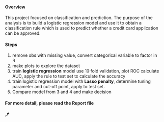 
#### Overview
This project focused on classification and prediction. The purpose of the analysis is to build a logistic regression model and use it to obtain a classification rule which is used to predict whether a credit card application can be approved.
#### Steps
1. remove obs with missing value, convert categorical variable to factor in R
2. make plots to explore the dataset
3. train **logistic regression** model use 10 fold validation, plot ROC calculate AUC, apply the rule to test set to calculate the accuracy
4. train logistic regression model with **Lasso penalty**, determine tuning parameter and cut-off point, apply to test set.
5. Compare model from 3 and 4 and make decision

#### For more detail, please read the Report file 

🪁
